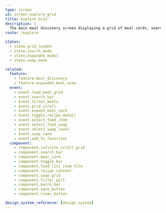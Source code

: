 ```yaml
---
type: screen
id: screen.explore_grid
title: Explore Grid
description: |
  The main meal discovery screen displaying a grid of meal cards, search bar, and infinite scroll. Users can search, filter, and expand meals for details.
route: /explore

states:
  - state.grid_loaded
  - state.search_mode
  - state.expanded_modal
  - state.swap_mode

related:
  feature:
    - feature.meal_discovery
    - feature.expanded_meal_view
  event:
    - event.load_meal_grid
    - event.search_bar
    - event.filter_meals
    - event.grid_scroll
    - event.expand_meal_card
    - event.toggle_recipe_detail
    - event.select_food_item
    - event.select_food_swap
    - event.select_swap_level
    - event.swap_save
    - event.add_to_favorites
  component:
    - component.infinite_scroll_grid
    - component.search_bar
    - component.meal_card
    - component.toggle_bar
    - component.food_list_item_tile
    - component.recipe_content
    - component.swap_grid
    - component.filter_pill
    - component.macro_bar
    - component.save_button
    - component.clear_button

design_system_reference: [design_system]
---
```

